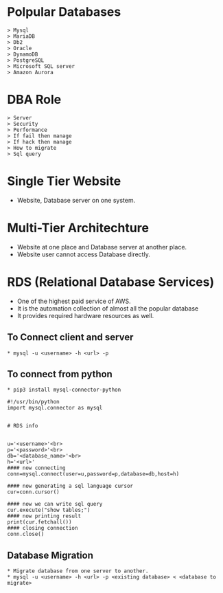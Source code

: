 # Polpular Databases
    > Mysql
    > MariaDB
    > Db2
    > Oracle
    > DynamoDB
    > PostgreSQL
    > Microsoft SQL server
    > Amazon Aurora
# DBA Role
    > Server
    > Security
    > Performance
    > If fail then manage
    > If hack then manage
    > How to migrate
    > Sql query

# Single Tier Website

*  Website, Database server on one system.

# Multi-Tier Architechture

* Website at one place and Database server at another place.
* Website user cannot access Database directly.

# RDS (Relational Database Services)

* One of the highest paid service of AWS.
* It is the automation collection of almost all the popular database
* It provides required hardware resources as well.

## To Connect client and server
    * mysql -u <username> -h <url> -p 

## To connect from python
    * pip3 install mysql-connector-python


```
#!/usr/bin/python                                                   
import mysql.connector as mysql                                                                                                                      


# RDS info


u='<username>'<br>
p='<password>'<br>                             
db='<database_name>'<br>
h='<url>'                                                                           
#### now connecting 
conn=mysql.connect(user=u,password=p,database=db,host=h)

#### now generating a sql language cursor                       
cur=conn.cursor()

#### now we can write sql query                                 
cur.execute("show tables;")                                                                                      
#### now printing result                                        
print(cur.fetchall())                                                                            
#### closing connection
conn.close()
```
## Database Migration
    
    * Migrate database from one server to another.
    * mysql -u <username> -h <url> -p <existing database> < <database to migrate>
